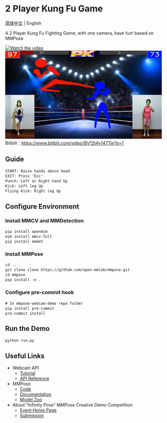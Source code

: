 # 2 Player Kung Fu Game

[简体中文](/README.md) | English

A 2 Player Kung Fu Fighting Game,  with one camera, have fun! based on MMPose

[![Watch the video](https://user-images.githubusercontent.com/15977946/171618680-49968673-6f11-4b9d-b63e-72543e8a75a0.gif)](https://www.bilibili.com/video/BV12t4y147Tw?p=1)
![Demo](demo.jpg?raw=true "demo")
Bilibili：https://www.bilibili.com/video/BV12t4y147Tw?p=1

## Guide
```
START: Raise hands above head        
EXIT: Press 'Esc'
Punch: Left or Right hand Up
Kick: Left leg Up
Flying Kick: Right leg Up
```


## Configure Environment

### Install MMCV and MMDetection

```shell
pip install openmim
mim install mmcv-full
pip install mmdet
```

### Install MMPose

```shell
cd ..
git clone clone https://github.com/open-mmlab/mmpose.git
cd mmpose
pip install -e .
```

### Configure pre-commit hook

```shell
# In mmpose-webcam-demo repo folder
pip install pre-commit
pre-commit install
```

## Run the Demo

```shell
python run.py
```

## Useful Links

- Webcam API
  - [Tutorial](https://mmpose.readthedocs.io/en/latest/tutorials/7_webcam_api.html)
  - [API Reference](https://mmpose.readthedocs.io/en/latest/api.html#mmpose-apis-webcam)
- MMPose
  - [Code](https://github.com/open-mmlab/mmpose)
  - [Documentation](https://mmpose.readthedocs.io/en/latest/)
  - [Model Zoo](https://mmpose.readthedocs.io/en/latest/modelzoo.html)
- About "Infinity Pose" MMPose Creative Demo Competition
  - [Event Home Page](https://openmmlab.com/community/mmpose-demo)
  - [Submission](https://github.com/open-mmlab/mmpose/issues/1407)
